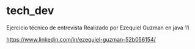 # tech_dev
Ejercicio técnico de entrevista
Realizado por Ezequiel Guzman en java 11

https://www.linkedin.com/in/ezequiel-guzman-52b056154/
